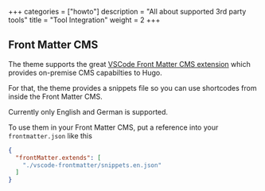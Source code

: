 +++
categories = ["howto"]
description = "All about supported 3rd party tools"
title = "Tool Integration"
weight = 2
+++

## Front Matter CMS

The theme supports the great [VSCode Front Matter CMS extension](https://github.com/estruyf/vscode-front-matter) which provides on-premise CMS capabilties to Hugo.

For that, the theme provides a snippets file so you can use shortcodes from inside the Front Matter CMS.

Currently only English and German is supported.

To use them in your Front Matter CMS, put a reference into your `frontmatter.json` like this

````json {title="frontmatter.json"}
{
  "frontMatter.extends": [
    "./vscode-frontmatter/snippets.en.json"
  ]
}
````
